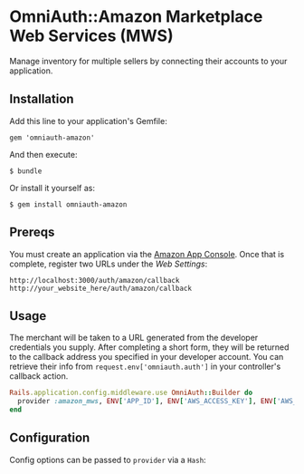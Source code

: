 # OmniAuth::Amazon Marketplace Web Services (MWS)

Manage inventory for multiple sellers by connecting their accounts to your application. 

## Installation

Add this line to your application's Gemfile:

    gem 'omniauth-amazon'

And then execute:

    $ bundle

Or install it yourself as:

    $ gem install omniauth-amazon

## Prereqs

You must create an application via the [Amazon App Console](https://login.amazon.com/manageApps). Once that is complete, register two URLs under the <i>Web Settings</i>:

    http://localhost:3000/auth/amazon/callback
    http://your_website_here/auth/amazon/callback

## Usage

The merchant will be taken to a URL generated from the developer credentials you supply. After completing a short form, they will be returned to the callback address you specified in your developer account. You can retrieve their info from `request.env['omniauth.auth']` in your controller's callback action.

```ruby
Rails.application.config.middleware.use OmniAuth::Builder do
  provider :amazon_mws, ENV['APP_ID'], ENV['AWS_ACCESS_KEY'], ENV['AWS_SECRET_ACCESS_KEY']
end
```

## Configuration

Config options can be passed to `provider` via a `Hash`:

